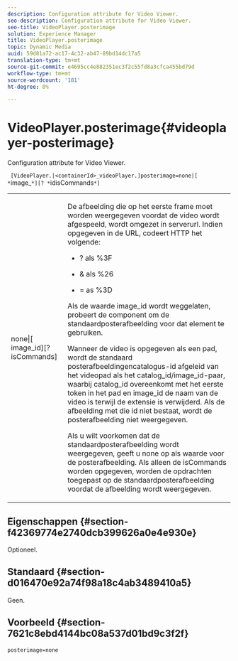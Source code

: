 ```yaml
---
description: Configuration attribute for Video Viewer.
seo-description: Configuration attribute for Video Viewer.
seo-title: VideoPlayer.posterimage
solution: Experience Manager
title: VideoPlayer.posterimage
topic: Dynamic Media
uuid: 59d81a72-ac17-4c32-ab47-89bd14dc17a5
translation-type: tm+mt
source-git-commit: e4695cc4e882351ec3f2c55fd8a3cfca455bd79d
workflow-type: tm+mt
source-wordcount: '181'
ht-degree: 0%

---
```



# VideoPlayer.posterimage{#videoplayer-posterimage}

Configuration attribute for Video Viewer.

` [VideoPlayer.|<containerId>_videoPlayer.]posterimage=none|[ *`image_`*][? *`idisCommands`*]`

<table id="table_C616483932C2482CA9794DDD7313FD7C"> 
 <tbody> 
  <tr> 
   <td colname="col1"> <p> <span class="codeph"> none|[<span class="varname"> image_id</span>][?<span class="varname"> isCommands</span>]</span> </p> </td> 
   <td colname="col2"> <p> De afbeelding die op het eerste frame moet worden weergegeven voordat de video wordt afgespeeld, wordt omgezet in <span class="codeph"> serverurl</span>. Indien opgegeven in de URL, codeert HTTP het volgende: </p> <p> 
     <ul id="ul_B38A687CEFE64C68A0B2C227A68A458F"> 
      <li id="li_E7AE1BDAC17E49E0B7ACF89C5C0529F0"> <p> <span class="codeph"> ?</span> als  <span class="codeph"> %3F</span> </p> </li> 
      <li id="li_391CCF067F734480B2B4AFC9760C479A"> <p> <span class="codeph"> &amp;</span> als  <span class="codeph"> %26</span> </p> </li> 
      <li id="li_6824B66A55554C5A8B12874DCF5BFAEE"> <p> <span class="codeph"> =</span> as  <span class="codeph"> %3D</span> </p> </li> 
     </ul> </p> <p>Als de waarde <span class="codeph"><span class="varname"> image_id</span></span> wordt weggelaten, probeert de component om de standaardposterafbeelding voor dat element te gebruiken. </p> <p>Wanneer de video is opgegeven als een pad, wordt de standaard posterafbeeldingencatalogus-id afgeleid van het videopad als het <span class="codeph"> catalog_id/image_id</span>-paar, waarbij <span class="codeph"> catalog_id</span> overeenkomt met het eerste token in het pad en <span class="codeph"> image_id</span> de naam van de video is terwijl de extensie is verwijderd. Als de afbeelding met die id niet bestaat, wordt de posterafbeelding niet weergegeven. </p> <p>Als u wilt voorkomen dat de standaardposterafbeelding wordt weergegeven, geeft u <span class="codeph"> none</span> op als waarde voor de posterafbeelding. Als alleen de <span class="codeph"><span class="varname"> isCommands</span></span> worden opgegeven, worden de opdrachten toegepast op de standaardposterafbeelding voordat de afbeelding wordt weergegeven. </p> </td> 
  </tr> 
 </tbody> 
</table>

## Eigenschappen {#section-f42369774e2740dcb399626a0e4e930e}

Optioneel.

## Standaard {#section-d016470e92a74f98a18c4ab3489410a5}

Geen.

## Voorbeeld {#section-7621c8ebd4144bc08a537d01bd9c3f2f}

```
posterimage=none
```

